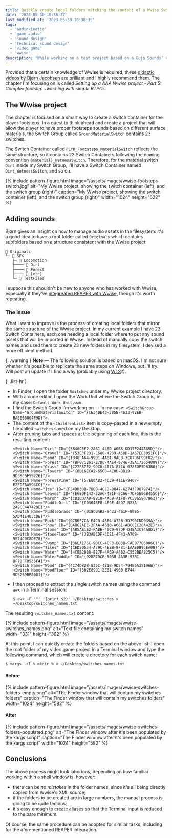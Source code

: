 ```yaml
---
title: Quickly create local folders matching the content of a Wwise Switch Group
date: '2023-05-30 10:38:37'
last_modified_at: '2023-05-30 10:38:39'
tags:
  - 'audiokinetic'
  - 'game audio'
  - 'sound design'
  - 'technical sound design'
  - 'video game'
  - 'wwise'
description: 'While working on a test project based on a Cujo Sounds’ video series about how to set up a AAA Wwise project, I envisioned a method to speed up the process.'
---
```

Provided that a certain knowledge of Wwise is required, these [didactic videos by Bjørn Jacobsen](https://www.youtube.com/@CujoSound/search?query=Setting%20up%20a%20AAA%20Wwise%20project) are brilliant and I highly recommend them. The chapter I'm focusing on is called _Setting up a AAA Wwise project - Part 5: Complex footstep switching with simple RTPCs_.

## The Wwise project

The chapter is focused on a smart way to create a switch container for the player footsteps. In a quest to think ahead and create a project that will allow the player to have proper footsteps sounds based on different surface materials, the Switch Group called `GroundMaterialSwitch` contains 23 switches.

The Switch Container called `PLYR_Footsteps_MaterialSwitch` reflects the same structure, so it contains 23 Switch Containers following the naming convention `{material}_WetnessSwitch`. Therefore, for the material switch `Dirt` inside my Switch Group, I'll have a Switch Container named `Dirt_WetnessSwitch`, and so on.

{% include pattern-figure.html image="/assets/images/wwise-footsteps-switch.jpg" alt="My Wwise project, showing the switch container (left), and the switch group (right)" caption="My Wwise project, showing the switch container (left), and the switch group (right)" width="1024" height="622" %}

## Adding sounds

Bjørn gives an insight on how to manage audio assets in the filesystem: it's a good idea to have a root folder called `Originals` which contains subfolders based on a structure consistent with the Wwise project:

```
📂 Originals
└─ 📂 SFX
   ├─ 📂 Locomotion
   ├──── 📂 Dirt
   ├──── 📂 Forest
   ├──── 📂 [etc]
   └─ 📂 TestFiles
```

I suppose this shouldn't be new to anyone who has worked with Wwise, especially if they've [integreated REAPER with Wwise](https://www.audiokinetic.com/en/library/reawwise/?source=ReaWwise&id=reawwise), though it's worth repeating.

### The issue

What I want to improve is the process of creating local folders that mirror the same structure of the Wwise project. In my current example I have 23 Switch Containers, each one needing a local folder where to put any sound assets that will be imported in Wwise. Instead of manually copy the switch names and used them to create 23 new folders in my filesystem, I devised a more efficient method.

{: .warning }
**Note** — The following solution is based on macOS. I'm not sure whether it's possible to replicate the same steps on Windows, but I'll try. Will post an update if I find a way (probably using [<abbr title="Windows Linux Subsystem">WLS</abbr>](https://learn.microsoft.com/en-us/windows/wsl/about)?).

{: .list-hr }
- In Finder, I open the folder `Switches` under my Wwise project directory.
- With a code editor, I open the Work Unit where the Switch Group is, in my case: `Default Work Unit.wwu`.
- I find the Switch Group I’m working on — in my case: `<SwitchGroup Name="GroundMaterialSwitch" ID="{CE340E43-285B-4633-92EB-BA5E6B004F9D}">`.
- The content of the `<ChildrenList>` item is copy-pasted in a new empty file called `switches` saved on my Desktop.
- After pruning tabs and spaces at the beginning of each line, this is the resulting content:
  ```
  <Switch Name="Dirt" ID="{3840C5F2-2A61-446D-A0B3-DD17F244B85D}"/>
  <Switch Name="Gravel" ID="{53E3F231-E68C-4289-A68D-1A67EB3051F8}"/>
  <Switch Name="Sand" ID="{1338FA64-99D1-4A81-9AE8-3C07D6F99F02}"/>
  <Switch Name="Forest" ID="{BF071261-27D6-4AE4-9746-3EA172654089}"/>
  <Switch Name="Grass" ID="{C22E57E2-99C6-407A-871A-0785DF5D63B0}"/>
  <Switch Name="Flowers" ID="{BB16ECA2-6508-4E8D-BB19-9D38C6F59226}"/>
  <Switch Name="ForestPine" ID="{57E00A82-4C39-411E-9407-E2EDFAA593CC}"/>
  <Switch Name="Ice" ID="{F54DD30B-78BB-4CCD-8847-62743F907974}"/>
  <Switch Name="Leaves" ID="{E6E0F142-22A6-4E1F-8C66-7DF5E06B455C}"/>
  <Switch Name="Marsh" ID="{C81CD7A9-9818-4A69-A1F0-7C5865907963}"/>
  <Switch Name="PuddleDirt" ID="{C0304BF8-4E9E-45D7-B23A-249CE4A7429E}"/>
  <Switch Name="PuddleGrass" ID="{018C0AB2-9433-461F-86E5-5AD41E403CDE}"/>
  <Switch Name="Rock" ID="{9780F7CA-E4C3-48E4-A756-3D790CDD039A}"/>
  <Switch Name="Snow" ID="{BA8C2AEC-2FAA-4610-A661-ADCCEC20A42E}"/>
  <Switch Name="Stone" ID="{A85AE1E2-FA8E-46C9-97DF-D4BA3C74A8D1}"/>
  <Switch Name="StoneFloor" ID="{3B3ABCDF-C621-4F43-A709-9E24C0C8DE78}"/>
  <Switch Name="Swamp" ID="{36EA176C-9DCC-4CF3-B03B-FAE077C6006C}"/>
  <Switch Name="Tiles" ID="{CED50554-A79C-4EEB-9F81-1AAE0B93EA08}"/>
  <Switch Name="Water" ID="{4CEB20B8-827F-4A69-A4B2-C552BEA825C5}"/>
  <Switch Name="WaterPuddle" ID="{928F79CB-5030-4A3B-97B1-BF78FFB536F4}"/>
  <Switch Name="Wood" ID="{4C74D828-835C-421B-9D54-794B6A38196B}"/>
  <Switch Name="WoodFloor" ID="{302E8991-2E81-4960-B744-9D5269BE0081}"/>
  ```
- I then proceed to extract the single switch names using the command `awk` in a Terminal session:
  ```
  $ awk -F '"' '{print $2}' ~/Desktop/switches > ~/Desktop/switches_names.txt
  ```

The resulting `switches_names.txt` content:
  
{% include pattern-figure.html image="/assets/images/wwise-switches_names.png" alt="Text file containing my switch names" width="331" height="382" %}

At this point, I can quickly create the folders based on the above list: I open the root folder of my video game project in a Terminal window and type the following command, which will create a directory for each switch name:

```
$ xargs -tI % mkdir % < ~/Desktop/switches_names.txt
```

#### Before

{% include pattern-figure.html image="/assets/images/wwise-switches-folders-empty.png" alt="The Finder window that will contain my switches folders" caption="The Finder window that will contain my switches folders" width="1024" height="582" %}

#### After

{% include pattern-figure.html image="/assets/images/wwise-switches-folders-populated.png" alt="The Finder window after it's been populated by the xargs script" caption="The Finder window after it's been populated by the xargs script" width="1024" height="582" %}

## Conclusions

The above process might look laborious, depending on how familiar working within a shell window is, however:

- there can be _no mistakes_ in the folder names, since it's all being directly copied from Wwise's XML source;
- if the folders to be created are in large numbers, the manual process is going to be quite tedious;
- it's easy enough to [create aliases](https://www.cyberciti.biz/tips/bash-aliases-mac-centos-linux-unix.html) so that the Terminal input is reduced to the bare minimum.

Of course, the same procedure can be adopted for similar tasks, including for the aforementioned REAPER integration.